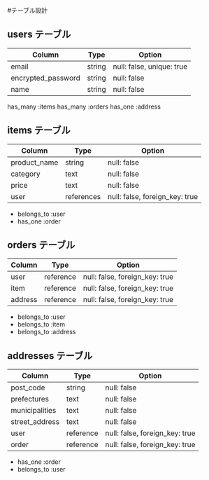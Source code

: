 #テーブル設計

## users テーブル

| Column             | Type   | Option                    |
| ------------------ | ------ | ------------------------- |
| email              | string | null: false, unique: true |
| encrypted_password | string | null: false               |
| name               | string | null: false               |

has_many :items
has_many :orders
has_one :address

## items テーブル

| Column       | Type       | Option
| ------------ | ---------- | ------------------------------ |
| product_name | string     | null: false                    |
| category     | text       | null: false                    |
| price        | text       | null: false                    |
| user         | references | null: false, foreign_key: true |

- belongs_to :user
- has_one :order

## orders テーブル

| Column  | Type      | Option                         |
| ------- | --------- | ------------------------------ |
| user    | reference | null: false, foreign_key: true |
| item    | reference | null: false, foreign_key: true |
| address | reference | null: false, foreign_key: true |

- belongs_to :user
- belongs_to :item
- belongs_to :address

## addresses テーブル

| Column         | Type      | Option                         |
| -------------- | --------- | ------------------------------ |
| post_code      | string    | null: false                    |
| prefectures    | text      | null: false                    |
| municipalities | text      | null: false                    | 
| street_address | text      | null: false                    |
| user           | reference | null: false, foreign_key: true |
| order          | reference | null: false, foreign_key: true |

- has_one :order
- belongs_to :user